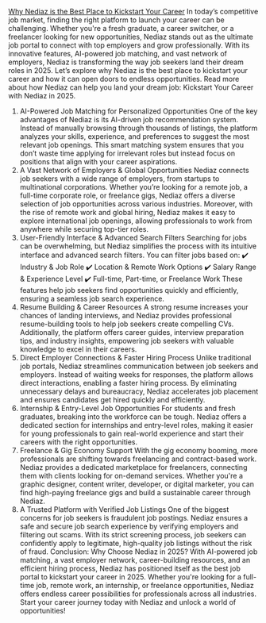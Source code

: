 <a href="https://blog.nediaz.com/article/kickstart-career-nediaz-2025">Why Nediaz is the Best Place to Kickstart Your Career</a>
In today’s competitive job market, finding the right platform to launch your career can be challenging. Whether you're a fresh graduate, a career switcher, or a freelancer looking for new opportunities, Nediaz stands out as the ultimate job portal to connect with top employers and grow professionally.
With its innovative features, AI-powered job matching, and vast network of employers, Nediaz is transforming the way job seekers land their dream roles in 2025. Let’s explore why Nediaz is the best place to kickstart your career and how it can open doors to endless opportunities.
Read more about how Nediaz can help you land your dream job: Kickstart Your Career with Nediaz in 2025.
1. AI-Powered Job Matching for Personalized Opportunities
One of the key advantages of Nediaz is its AI-driven job recommendation system. Instead of manually browsing through thousands of listings, the platform analyzes your skills, experience, and preferences to suggest the most relevant job openings.
This smart matching system ensures that you don’t waste time applying for irrelevant roles but instead focus on positions that align with your career aspirations.
2. A Vast Network of Employers & Global Opportunities
Nediaz connects job seekers with a wide range of employers, from startups to multinational corporations. Whether you’re looking for a remote job, a full-time corporate role, or freelance gigs, Nediaz offers a diverse selection of job opportunities across various industries.
Moreover, with the rise of remote work and global hiring, Nediaz makes it easy to explore international job openings, allowing professionals to work from anywhere while securing top-tier roles.
3. User-Friendly Interface & Advanced Search Filters
Searching for jobs can be overwhelming, but Nediaz simplifies the process with its intuitive interface and advanced search filters. You can filter jobs based on:
✔️ Industry & Job Role
 ✔️ Location & Remote Work Options
 ✔️ Salary Range & Experience Level
 ✔️ Full-time, Part-time, or Freelance Work
These features help job seekers find opportunities quickly and efficiently, ensuring a seamless job search experience.
4. Resume Building & Career Resources
A strong resume increases your chances of landing interviews, and Nediaz provides professional resume-building tools to help job seekers create compelling CVs.
Additionally, the platform offers career guides, interview preparation tips, and industry insights, empowering job seekers with valuable knowledge to excel in their careers.
5. Direct Employer Connections & Faster Hiring Process
Unlike traditional job portals, Nediaz streamlines communication between job seekers and employers. Instead of waiting weeks for responses, the platform allows direct interactions, enabling a faster hiring process.
By eliminating unnecessary delays and bureaucracy, Nediaz accelerates job placement and ensures candidates get hired quickly and efficiently.
6. Internship & Entry-Level Job Opportunities
For students and fresh graduates, breaking into the workforce can be tough. Nediaz offers a dedicated section for internships and entry-level roles, making it easier for young professionals to gain real-world experience and start their careers with the right opportunities.
7. Freelance & Gig Economy Support
With the gig economy booming, more professionals are shifting towards freelancing and contract-based work. Nediaz provides a dedicated marketplace for freelancers, connecting them with clients looking for on-demand services.
Whether you're a graphic designer, content writer, developer, or digital marketer, you can find high-paying freelance gigs and build a sustainable career through Nediaz.
8. A Trusted Platform with Verified Job Listings
One of the biggest concerns for job seekers is fraudulent job postings. Nediaz ensures a safe and secure job search experience by verifying employers and filtering out scams.
With its strict screening process, job seekers can confidently apply to legitimate, high-quality job listings without the risk of fraud.
Conclusion: Why Choose Nediaz in 2025?
With AI-powered job matching, a vast employer network, career-building resources, and an efficient hiring process, Nediaz has positioned itself as the best job portal to kickstart your career in 2025.
Whether you're looking for a full-time job, remote work, an internship, or freelance opportunities, Nediaz offers endless career possibilities for professionals across all industries.
Start your career journey today with Nediaz and unlock a world of opportunities!
